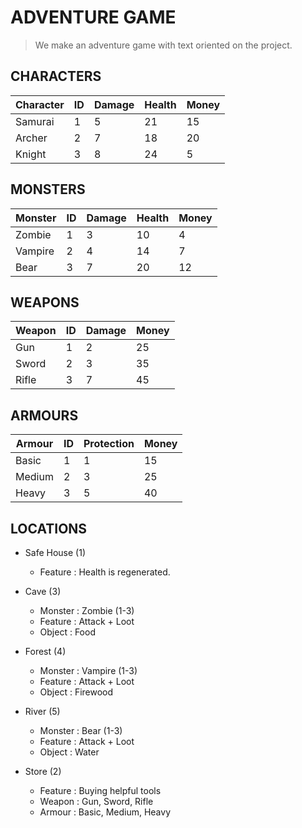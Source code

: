 # ADVENTURE GAME

> We make an adventure game with text oriented on the project.

## CHARACTERS

| Character | ID  | Damage | Health | Money |
|-----------|-----|--------|--------|-------|
| Samurai   | 1   | 5      | 21     | 15    |
| Archer    | 2   | 7      | 18     | 20    |
| Knight    | 3   | 8      | 24     | 5     |



## MONSTERS

| Monster     | ID   | Damage | Health | Money   |
|-------------|------|--------|--------|---------|
| Zombie      | 1    | 3      | 10     | 4       |
| Vampire     | 2    | 4      | 14     | 7       |
| Bear        | 3    | 7      | 20     | 12      |


## WEAPONS

| Weapon | ID  | Damage | Money |
|--------|-----|--------|-------|
| Gun    | 1   | 2      | 25    |
| Sword  | 2   | 3      | 35    |
| Rifle  | 3   | 7      | 45    |


## ARMOURS

| Armour | ID  | Protection | Money |
|--------|-----|------------|-------|
| Basic  | 1   | 1          | 15    |
| Medium | 2   | 3          | 25    |
| Heavy  | 3   | 5          | 40    |

## LOCATIONS

* Safe House  (1)
  * Feature : Health is regenerated.
  

* Cave (3)
  * Monster : Zombie (1-3)
  * Feature : Attack + Loot
  * Object : Food



* Forest (4)
  * Monster : Vampire (1-3)
  * Feature : Attack + Loot
  * Object : Firewood



* River (5)
  * Monster : Bear (1-3)
  * Feature : Attack + Loot
  * Object : Water



* Store (2)
  * Feature : Buying helpful tools
  * Weapon : Gun, Sword, Rifle
  * Armour : Basic, Medium, Heavy


